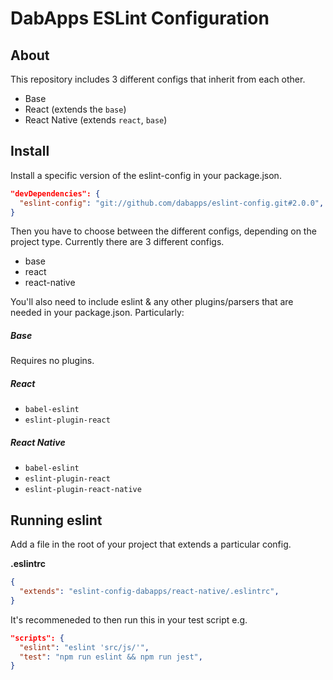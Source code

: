 # DabApps ESLint Configuration


## About
This repository includes 3 different configs that inherit from each other.

  - Base
  - React (extends the `base`)
  - React Native (extends `react`, `base`)


## Install

Install a specific version of the eslint-config in your package.json. 

```json
"devDependencies": {
  "eslint-config": "git://github.com/dabapps/eslint-config.git#2.0.0",
}
```

Then you have to choose between the different configs, depending on the project type. Currently there are 3 different configs.

  - base
  - react
  - react-native

You'll also need to include eslint & any other plugins/parsers that are needed in your package.json.
Particularly:

##### Base
Requires no plugins.

##### React
  - `babel-eslint`
  - `eslint-plugin-react`

##### React Native
  - `babel-eslint`
  - `eslint-plugin-react`
  - `eslint-plugin-react-native`


## Running eslint

Add a file in the root of your project that extends a particular config.

**.eslintrc**
```json
{
  "extends": "eslint-config-dabapps/react-native/.eslintrc",
}
```

It's recommeneded to then run this in your test script e.g.

```json
"scripts": {
  "eslint": "eslint 'src/js/'",
  "test": "npm run eslint && npm run jest",
}
```
